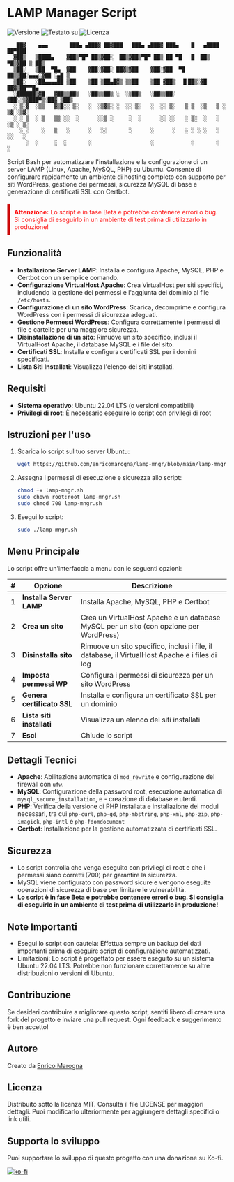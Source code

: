 # LAMP Manager Script

![Versione](https://img.shields.io/badge/Versione-1.9.0-blue)
![Testato su](https://img.shields.io/badge/Testato%20su-Ubuntu%2022.04%20LTS-violet)
![Licenza](https://img.shields.io/badge/Licenza-MIT-green)

```
   ██▓    ▄▄▄       ███▄ ▄███▓ ██▓███   ███▄ ▄███▓ ███▄    █   ▄████  ██▀███
  ▓██▒   ▒████▄    ▓██▒▀█▀ ██▒▓██░  ██▒▓██▒▀█▀ ██▒ ██ ▀█   █  ██▒ ▀█▒▓██ ▒ ██▒
  ▒██░   ▒██  ▀█▄  ▓██    ▓██░▓██░ ██▓▒▓██    ▓██░▓██  ▀█ ██▒▒██░▄▄▄░▓██ ░▄█ ▒
  ▒██░   ░██▄▄▄▄██ ▒██    ▒██ ▒██▄█▓▒ ▒▒██    ▒██ ▓██▒  ▐▌██▒░▓█  ██▓▒██▀▀█▄
  ░██████▒▓█   ▓██▒▒██▒   ░██▒▒██▒ ░  ░▒██▒   ░██▒▒██░   ▓██░░▒▓███▀▒░██▓ ▒██▒
  ░ ▒░▓  ░▒▒   ▓▒█░░ ▒░   ░  ░▒▓▒░ ░  ░░ ▒░   ░  ░░ ▒░   ▒ ▒  ░▒   ▒ ░ ▒▓ ░▒▓░
  ░ ░ ▒  ░ ▒   ▒▒ ░░  ░      ░░▒ ░     ░  ░      ░░ ░░   ░ ▒░  ░   ░   ░▒ ░ ▒░
    ░ ░    ░   ▒   ░      ░   ░░       ░      ░      ░   ░ ░ ░ ░   ░   ░░   ░
      ░  ░     ░  ░       ░                   ░            ░       ░    ░
```

Script Bash per automatizzare l'installazione e la configurazione di un server LAMP (Linux, Apache, MySQL, PHP) su Ubuntu. Consente di configurare rapidamente un ambiente di hosting completo con supporto per siti WordPress, gestione dei permessi, sicurezza MySQL di base e generazione di certificati SSL con Certbot.

<div class="disclaimer" markdown="1" style="color: red; border-left: 6px solid #c00; padding: 10px; margin-top: 20px;">
<span style="font-weight: bold;">Attenzione:</span>
Lo script è in fase Beta e potrebbe contenere errori o bug. Si consiglia di eseguirlo in un ambiente di test prima di utilizzarlo in produzione!
</div>

## Funzionalità

- **Installazione Server LAMP**: Installa e configura Apache, MySQL, PHP e Certbot con un semplice comando.
- **Configurazione VirtualHost Apache**: Crea VirtualHost per siti specifici, includendo la gestione dei permessi e l'aggiunta del dominio al file `/etc/hosts`.
- **Configurazione di un sito WordPress**: Scarica, decomprime e configura WordPress con i permessi di sicurezza adeguati.
- **Gestione Permessi WordPress**: Configura correttamente i permessi di file e cartelle per una maggiore sicurezza.
- **Disinstallazione di un sito**: Rimuove un sito specifico, inclusi il VirtualHost Apache, il database MySQL e i file del sito.
- **Certificati SSL**: Installa e configura certificati SSL per i domini specificati.
- **Lista Siti Installati**: Visualizza l'elenco dei siti installati.

## Requisiti

- **Sistema operativo**: Ubuntu 22.04 LTS (o versioni compatibili)
- **Privilegi di root**: È necessario eseguire lo script con privilegi di root

## Istruzioni per l'uso

1. Scarica lo script sul tuo server Ubuntu: 

   ```bash
   wget https://github.com/enricomarogna/lamp-mngr/blob/main/lamp-mngr.sh
    ```

2. Assegna i permessi di esecuzione e sicurezza allo script:

   ```bash
   chmod +x lamp-mngr.sh
   sudo chown root:root lamp-mngr.sh
   sudo chmod 700 lamp-mngr.sh
   ```

3. Esegui lo script:
   
   ```bash
   sudo ./lamp-mngr.sh
   ```

## Menu Principale

Lo script offre un'interfaccia a menu con le seguenti opzioni:

|#|Opzione|Descrizione|
|-|-------|-----------|
|1|**Installa Server LAMP**|Installa Apache, MySQL, PHP e Certbot|
|2|**Crea un sito**|Crea un VirtualHost Apache e un database MySQL per un sito (con opzione per WordPress)|
|3|**Disinstalla sito**|Rimuove un sito specifico, inclusi i file, il database, il VirtualHost Apache e i files di log|
|4|**Imposta permessi WP**|Configura i permessi di sicurezza per un sito WordPress|
|5|**Genera certificato SSL**|Installa e configura un certificato SSL per un dominio|
|6|**Lista siti installati**|Visualizza un elenco dei siti installati|
|7|**Esci**|Chiude lo script|

## Dettagli Tecnici

- **Apache**: Abilitazione automatica di `mod_rewrite` e configurazione del firewall con `ufw`.
- **MySQL**: Configurazione della password root, esecuzione automatica di `mysql_secure_installation`, e - creazione di database e utenti.
- **PHP**: Verifica della versione di PHP installata e installazione dei moduli necessari, tra cui `php-curl`, `php-gd`, `php-mbstring`, `php-xml`, `php-zip`, `php-imagick`, `php-intl` e `php-fdomdocument`
- **Certbot**: Installazione per la gestione automatizzata di certificati SSL.

## Sicurezza

- Lo script controlla che venga eseguito con privilegi di root e che i permessi siano corretti (700) per garantire la sicurezza.
- MySQL viene configurato con password sicure e vengono eseguite operazioni di sicurezza di base per limitare le vulnerabilità.
- **Lo script è in fase Beta e potrebbe contenere errori o bug. Si consiglia di eseguirlo in un ambiente di test prima di utilizzarlo in produzione!**

## Note Importanti

- Esegui lo script con cautela: Effettua sempre un backup dei dati importanti prima di eseguire script di configurazione automatizzati.
- Limitazioni: Lo script è progettato per essere eseguito su un sistema Ubuntu 22.04 LTS. Potrebbe non funzionare correttamente su altre distribuzioni o versioni di Ubuntu.

## Contribuzione

Se desideri contribuire a migliorare questo script, sentiti libero di creare una fork del progetto e inviare una pull request. Ogni feedback e suggerimento è ben accetto!

## Autore

Creato da [Enrico Marogna](https://enricomarogna.com/)

## Licenza

Distribuito sotto la licenza MIT. Consulta il file LICENSE per maggiori dettagli.
Puoi modificarlo ulteriormente per aggiungere dettagli specifici o link utili.

## Supporta lo sviluppo
Puoi supportare lo sviluppo di questo progetto con una donazione su Ko-fi.

[![ko-fi](https://ko-fi.com/img/githubbutton_sm.svg)](https://ko-fi.com/W7W8166X59)
